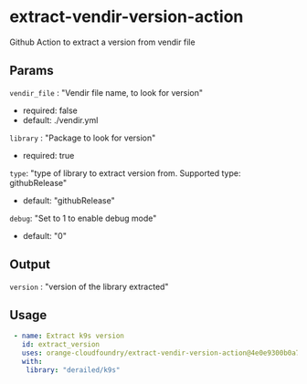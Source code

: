 # extract-vendir-version-action
Github Action to extract a version from vendir file

## Params
`vendir_file` : "Vendir file name, to look for version"
- required: false
- default: ./vendir.yml
    
`library` : "Package to look for version"
- required: true
    
`type`: "type of library to extract version from. Supported type: githubRelease"
- default: "githubRelease"
    
`debug`: "Set to 1 to enable debug mode"
- default: "0"

## Output
`version` : "version of the library extracted"

## Usage
```yaml
 - name: Extract k9s version
   id: extract_version
   uses: orange-cloudfoundry/extract-vendir-version-action@4e0e9300b0a7fe81a02536f631073c2accab9680 # v0.2.0
   with:
    library: "derailed/k9s"
```

